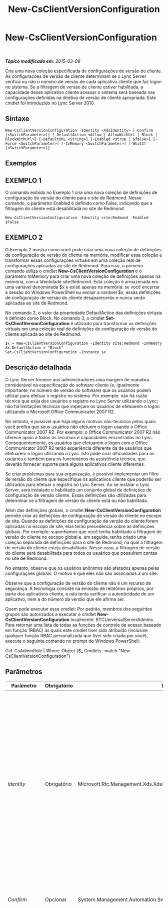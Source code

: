 ﻿---
title: New-CsClientVersionConfiguration
TOCTitle: New-CsClientVersionConfiguration
ms:assetid: e7aac850-9e29-4d18-8929-74a89e9355cd
ms:mtpsurl: https://technet.microsoft.com/pt-br/library/Gg399029(v=OCS.15)
ms:contentKeyID: 49308447
ms.date: 05/19/2016
mtps_version: v=OCS.15
ms.translationtype: HT
---

# New-CsClientVersionConfiguration

 

_**Tópico modificado em:** 2015-03-09_

Cria uma nova coleção especificada de configurações de versão de cliente. As configurações de versão de cliente determinam se o Lync Server verifica ou não o número de versão de cada aplicativo cliente que faz logon no sistema. Se a filtragem de versão de cliente estiver habilitada, a capacidade desse aplicativo cliente acessar o sistema será baseada nas configurações definidas na diretiva de versão de cliente apropriada. Este cmdlet foi introduzido no Lync Server 2010.

## Sintaxe

    New-CsClientVersionConfiguration -Identity <XdsIdentity> [-Confirm [<SwitchParameter>]] [-DefaultAction <Allow | AllowWithUrl | Block | BlockWithUrl>] [-DefaultURL <String>] [-Enabled <$true | $false>] [-Force <SwitchParameter>] [-InMemory <SwitchParameter>] [-WhatIf [<SwitchParameter>]]

## Exemplos

## EXEMPLO 1

O comando exibido no Exemplo 1 cria uma nova coleção de definições de configuração de versão do cliente para o site de Redmond. Nesse comando, o parâmetro Enabled é definido como False, indicando que a filtragem do cliente está desabilitada no site de Redmond.

    New-CsClientVersionConfiguration -Identity site:Redmond -Enabled $False

## EXEMPLO 2

O Exemplo 2 mostra como você pode criar uma nova coleção de definições de configuração de versão do cliente na memória, modificar essa coleção e transformar essas configurações virtuais em uma coleção real de configurações aplicadas ao site de Redmond. Para isso, o primeiro comando utiliza o cmdlet **New-CsClientVersionConfiguration** e o parâmetro InMemory para criar uma nova coleção de definições apenas na memória, com a Identidade site:Redmond. Esta coleção é armazenada em uma variável denominada $x e existi apenas na memória: se você encerrar a sessão do Windows PowerShell ou excluir a variável $x, essas definições de configuração de versão do cliente desaparecerão e nunca serão aplicadas ao site de Redmond.

No comando 2, o valor da propriedade DefaultAction das definições virtuais é definido como Block. No comando 3, o cmdlet **Set-CsClientVersionConfiguration** é utilizado para transformar as definições virtuais em uma coleção real de definições de configuração de versão do cliente aplicada ao site de Redmond.

    $x = New-CsClientVersionConfiguration -Identity site:Redmond -InMemory
    $x.DefaultAction = "Block" 
    Set-CsClientVersionConfiguration -Instance $x

## Descrição detalhada

O Lync Server fornece aos administradores uma margem de manobra considerável na especificação do software cliente (e, igualmente importante, no número de versão do software) que os usuários podem utilizar para efetuar o registro no sistema. Por exemplo: não há razão técnica que exija dos usuários o registro no Lync Server utilizando o Lync; não há limitações técnicas que impeçam os usuários de efetuarem o logon utilizando o Microsoft Office Communicator 2007 R2.

No entanto, é possível que haja alguns motivos não-técnicos pelos quais você prefira que seus usuários não efetuem o logon usando o Office Communicator 2007 R2. Por exemplo: o Office Communicator 2007 R2 não oferece apoio a todos os recursos e capacidades encontradas no Lync. Consequentemente, os usuários que efetuarem o logon com o Office Communicator 2007 R2 terão experiência diferente da de usuários que efetuarem o logon utilizando o Lync. Isto pode criar dificuldades para os usuários e também para os funcionários da assistência técnica, que deverão fornecer suporte para alguns aplicativos cliente diferentes.

Se criar problemas para sua organização, é possível implementar um filtro de versão do cliente que especifique os aplicativos cliente que poderão ser utilizados para efetuar o registro no Lync Server. Ao se instalar o Lync Server, será instalado e habilitado um conjunto global de definições de configuração de versão cliente. Essas definições são utilizadas para determinar se a filtragem de versão do cliente está ou não habilitada.

Além das definições globais, o cmdlet **New-CsClientVersionConfiguration** permite criar as definições de configuração de versão do cliente no escopo de site. Quando as definições de configuração de versão do cliente forem aplicadas no escopo de site, elas terão precedência sobre as definições globais. Por exemplo: suponhamos que você tenha habilitado a filtragem de versão do cliente no escopo global e, em seguida, tenha criado uma coleção separada de definições para o site de Redmond, na qual a filtragem de versão do cliente esteja desabilitada. Nesse caso, a filtragem de versão do cliente será desabilitada para todos os usuários que possuírem contas no site de Redmond.

No entanto, observe que os usuários anônimos são afetados apenas pelas configurações globais. O motivo é que eles não são associados a um site.

Observe que a configuração de versão do cliente não é um recurso de segurança. A tecnologia consiste na emissão de relatórios próprios, por parte dos aplicativos cliente, e não tenta verificar a autenticidade de um aplicativo, nem a do número da versão que ele afirma ser.

Quem pode executar esse cmdlet: Por padrão, membros dos seguintes grupos são autorizados a executar o cmdlet **New-CsClientVersionConfiguration** localmente: RTCUniversalServerAdmins. Para retornar uma lista de todas as funções de controle de acesso baseado em função (RBAC) às quais este cmdlet tiver sido atribuído (inclusive qualquer função RBAC personalizada que tiver sido criada por você), execute o seguinte comando no prompt do Windows PowerShell:

Get-CsAdminRole | Where-Object {$\_.Cmdlets –match "New-CsClientVersionConfiguration"}

## Parâmetros


<table>
<colgroup>
<col style="width: 25%" />
<col style="width: 25%" />
<col style="width: 25%" />
<col style="width: 25%" />
</colgroup>
<thead>
<tr class="header">
<th>Parâmetro</th>
<th>Obrigatório</th>
<th>Digite</th>
<th>Descrição</th>
</tr>
</thead>
<tbody>
<tr class="odd">
<td><p><em>Identity</em></p></td>
<td><p>Obrigatório</p></td>
<td><p>Microsoft.Rtc.Management.Xds.XdsIdentity</p></td>
<td><p>Representa o identificador exclusivo a ser atribuído à nova coleção de definições de configuração de versão do cliente. Como só é possível criar novas coleções no escopo do site, a Identity sempre terá o prefixo &quot;site:&quot; seguido do nome do site; por exemplo &quot;site:Redmond&quot;. Observe que o comando anterior falhará se já existir uma coleção das definições com a Identidade site:Redmond.</p>
<p></p></td>
</tr>
<tr class="even">
<td><p><em>Confirm</em></p></td>
<td><p>Opcional</p></td>
<td><p>System.Management.Automation.SwitchParameter</p></td>
<td><p>Solicita confirmação antes da execução do comando.</p></td>
</tr>
<tr class="odd">
<td><p><em>DefaultAction</em></p></td>
<td><p>Opcional</p></td>
<td><p>Microsoft.Rtc.Management.WritableConfig.Policy.ClientVersion.DefaultAction</p></td>
<td><p>Indica a ação a ser tomada se um usuário tentar fazer o logon em um aplicativo cliente cujo número de versão não puder ser localizado na política de versão do cliente relevante. DefaultAction deve ser definido com um dos seguintes valores:</p>
<p>Permitir. O aplicativo cliente poderá fazer logon.</p>
<p>AllowWithUrl. O aplicativo cliente poderá fazer logon. Além disso, será exibida uma caixa de mensagem para o usuário que inclui o URL de uma página da Web na qual o usuário poderá baixar um aplicativo cliente aprovado. O URL dessa página deve ser especificado como o valor da propriedade DefaultUrl.</p>
<p>Bloquear. O aplicativo cliente não poderá fazer logon.</p>
<p>BlockWithUrl. O aplicativo cliente não poderá fazer logon. No entanto, a caixa de mensagem &quot;Acesso Negado&quot; exibida para o usuário incluirá o URL de uma página da Web na qual o usuário poderá baixar um aplicativo cliente aprovado. O URL dessa página deve ser especificado como o valor da propriedade DefaultUrl.</p>
<p>Essa propriedade será ignorada se a propriedade Enabled for definida como False. Quando a propriedade Enabled for definida como False, não ocorrerá qualquer tipo de filtragem de versão do cliente.</p></td>
</tr>
<tr class="even">
<td><p><em>DefaultURL</em></p></td>
<td><p>Opcional</p></td>
<td><p>System.String</p></td>
<td><p>Especifica o URL da página da web na qual os usuários poderão fazer download de um aplicativo cliente aprovado. Se for especificado e se DefaultAction for definido como BlockWithUrl, esse URL aparecerá na caixa de mensagem &quot;Acesso negado&quot; exibida sempre que um usuário tentar fazer o logon em um aplicativo cliente não suportado.</p></td>
</tr>
<tr class="odd">
<td><p><em>Enabled</em></p></td>
<td><p>Opcional</p></td>
<td><p>System.Boolean</p></td>
<td><p>Indica se a filtragem de versão do cliente está habilitada ou não. Se a propriedade Enabled for True, o servidor verificará o número de versão de cada aplicativo cliente que tentar fazer o logon. Em seguida, o servidor permitirá ou negará o acesso, com base na política de versão do cliente relevante. Se a propriedade Enabled for False, qualquer aplicativo cliente capaz de fazer o logon poderá fazê-lo.</p>
<p>O valor padrão é True.</p></td>
</tr>
<tr class="even">
<td><p><em>Force</em></p></td>
<td><p>Opcional</p></td>
<td><p>System.Management.Automation.SwitchParameter</p></td>
<td><p>Suprime a exibição de qualquer mensagem de erro não-fatal que possa ocorrer durante a execução do comando.</p></td>
</tr>
<tr class="odd">
<td><p><em>InMemory</em></p></td>
<td><p>Opcional</p></td>
<td><p>System.Management.Automation.SwitchParameter</p></td>
<td><p>Cria uma referência de objeto, sem na verdade executar o objeto como uma alteração permanente. Se a saída deste cmdlet for atribuída, chamando-o com este parâmetro a uma variável, você poderá realizar alterações às propriedades da referência do objeto e executar estas alterações, chamando-se o cmdlet coincidente Set- deste cmdlet.</p></td>
</tr>
<tr class="even">
<td><p><em>WhatIf</em></p></td>
<td><p>Opcional</p></td>
<td><p>System.Management.Automation.SwitchParameter</p></td>
<td><p>Descreve o que aconteceria se o comando fosse executado sem ser executado de fato.</p></td>
</tr>
</tbody>
</table>


## Tipos de entrada

Nenhuma. O cmdlet **New-CsClientVersionConfiguration** não aceita a entrada por pipeline.

## Tipos de retorno

Cria novas instâncias do objeto Microsoft.Rtc.Management.WritableConfig.Policy.ClientVersion.ClientVersionConfiguration.

## Consulte Também

#### Outros Recursos

[Get-CsClientVersionConfiguration](get-csclientversionconfiguration.md)  
[Remove-CsClientVersionConfiguration](remove-csclientversionconfiguration.md)  
[Set-CsClientVersionConfiguration](set-csclientversionconfiguration.md)

